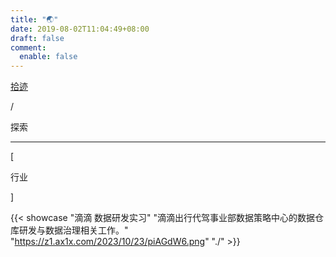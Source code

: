 ```yaml
---
title: "🌏"
date: 2019-08-02T11:04:49+08:00
draft: false
comment:
  enable: false
---
```


<div class="nav-tab">
  <a href="../../cages"><p class="not">拾迹</p></a>
  <p class="now">/</p><p class="now">探索</p>
</div>

---

<div class="nav-tab">
  <p class="bord">[</p>
  <p class="now">行业</p>
  <p class="bord">]</p>
</div>

{{< showcase "滴滴 数据研发实习" "滴滴出行代驾事业部数据策略中心的数据仓库研发与数据治理相关工作。" "https://z1.ax1x.com/2023/10/23/piAGdW6.png" "./" >}}